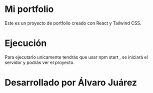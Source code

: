# Mi portfolio
Este es un proyecto de portfolio creado con React y Tailwind CSS.

# Ejecución
Para ejecutarlo unicamente tendrás que usar npm start , se iniciará el servidor y podrás ver el proyecto.

# Desarrollado por Álvaro Juárez

